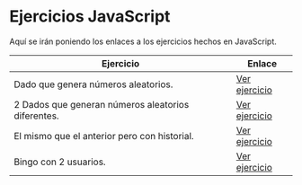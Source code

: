# Ejercicios JavaScript
Aquí se irán poniendo los enlaces a los ejercicios hechos en JavaScript.

| Ejercicio | Enlace |
| --------- | ------ |
| Dado que genera números aleatorios.|[Ver ejercicio](/dado/index.html) |
| 2 Dados que generan números aleatorios diferentes. |[Ver ejercicio](/2dados/index.html) |
| El mismo que el anterior pero con historial. |[Ver ejercicio](/2dadoshistorial/index.html)|
| Bingo con 2 usuarios. |[Ver ejercicio](/bingo/index.html)|

